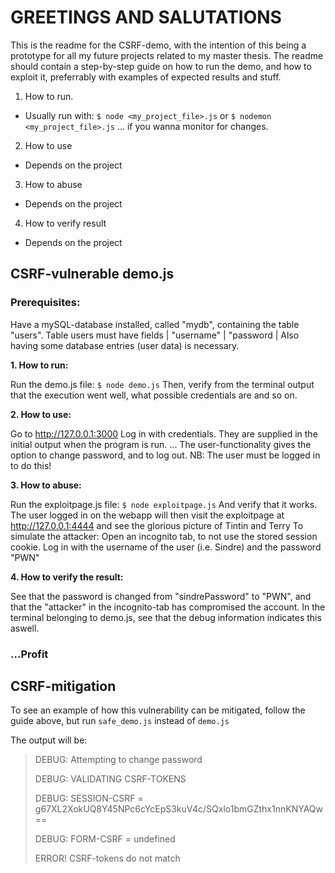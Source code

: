 # GREETINGS AND SALUTATIONS 

This is the readme for the CSRF-demo, with the intention of this being a prototype for all my future projects related to my master thesis.
The readme should contain a step-by-step guide on how to run the demo, and how to exploit it, preferrably with examples of expected results and stuff.

1. How to run.
- Usually run with:
<code>$ node <my_project_file>.js</code>
or
<code>$ nodemon <my_project_file>.js</code>
... if you wanna monitor for changes.

2. How to use
- Depends on the project

3. How to abuse
- Depends on the project

4. How to verify result
- Depends on the project


## CSRF-vulnerable demo.js

### Prerequisites:
Have a mySQL-database installed, called "mydb", containing the table "users". Table users must have fields | "username" | "password | 
Also having some database entries (user data) is necessary.

**1. How to run:**

Run the demo.js file:
<code>$ node demo.js</code>
Then, verify from the terminal output that the execution went well, what possible credentials are and so on.

**2. How to use:**

Go to http://127.0.0.1:3000
Log in with credentials. They are supplied in the initial output when the program is run. 
... The user-functionality gives the option to change password, and to log out. NB: The user must be logged in to do this! 

**3. How to abuse:**

Run the exploitpage.js file:
<code>$ node exploitpage.js</code>
And verify that it works. 
The user logged in on the webapp will then visit the exploitpage at http://127.0.0.1:4444 and see the glorious picture of Tintin and Terry
To simulate the attacker: Open an incognito tab, to not use the stored session cookie. 
Log in with the username of the user (i.e. Sindre) and the password "PWN"

**4. How to verify the result:**

See that the password is changed from "sindrePassword" to "PWN", and that the "attacker" in the incognito-tab has compromised the account.
In the terminal belonging to demo.js, see that the debug information indicates this aswell.

### **...Profit**

## CSRF-mitigation

To see an example of how this vulnerability can be mitigated, follow the guide above, but run <code>safe_demo.js</code> instead of <code>demo.js</code>

  

The output will be: 
> DEBUG: Attempting to change password
>
> DEBUG: VALIDATING CSRF-TOKENS
>
> DEBUG: SESSION-CSRF = g67XL2XokUQ8Y45NPc6cYcEpS3kuV4c/SQxlo1bmGZthx1nnKNYAQw==
>
> DEBUG: FORM-CSRF = undefined
>
> ERROR! CSRF-tokens do not match
